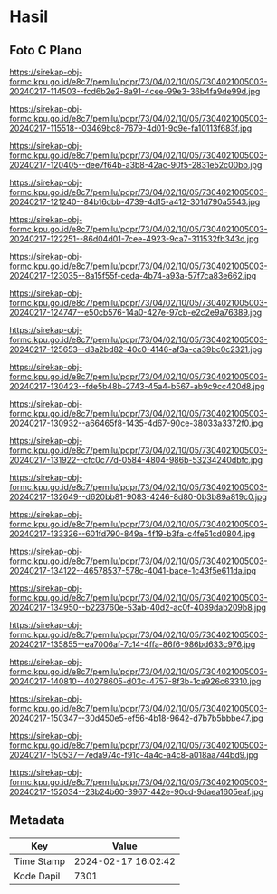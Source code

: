 # Hasil

## Foto C Plano

https://sirekap-obj-formc.kpu.go.id/e8c7/pemilu/pdpr/73/04/02/10/05/7304021005003-20240217-114503--fcd6b2e2-8a91-4cee-99e3-36b4fa9de99d.jpg

https://sirekap-obj-formc.kpu.go.id/e8c7/pemilu/pdpr/73/04/02/10/05/7304021005003-20240217-115518--03469bc8-7679-4d01-9d9e-fa10113f683f.jpg

https://sirekap-obj-formc.kpu.go.id/e8c7/pemilu/pdpr/73/04/02/10/05/7304021005003-20240217-120405--dee7f64b-a3b8-42ac-90f5-2831e52c00bb.jpg

https://sirekap-obj-formc.kpu.go.id/e8c7/pemilu/pdpr/73/04/02/10/05/7304021005003-20240217-121240--84b16dbb-4739-4d15-a412-301d790a5543.jpg

https://sirekap-obj-formc.kpu.go.id/e8c7/pemilu/pdpr/73/04/02/10/05/7304021005003-20240217-122251--86d04d01-7cee-4923-9ca7-311532fb343d.jpg

https://sirekap-obj-formc.kpu.go.id/e8c7/pemilu/pdpr/73/04/02/10/05/7304021005003-20240217-123035--8a15f55f-ceda-4b74-a93a-57f7ca83e662.jpg

https://sirekap-obj-formc.kpu.go.id/e8c7/pemilu/pdpr/73/04/02/10/05/7304021005003-20240217-124747--e50cb576-14a0-427e-97cb-e2c2e9a76389.jpg

https://sirekap-obj-formc.kpu.go.id/e8c7/pemilu/pdpr/73/04/02/10/05/7304021005003-20240217-125653--d3a2bd82-40c0-4146-af3a-ca39bc0c2321.jpg

https://sirekap-obj-formc.kpu.go.id/e8c7/pemilu/pdpr/73/04/02/10/05/7304021005003-20240217-130423--fde5b48b-2743-45a4-b567-ab9c9cc420d8.jpg

https://sirekap-obj-formc.kpu.go.id/e8c7/pemilu/pdpr/73/04/02/10/05/7304021005003-20240217-130932--a66465f8-1435-4d67-90ce-38033a3372f0.jpg

https://sirekap-obj-formc.kpu.go.id/e8c7/pemilu/pdpr/73/04/02/10/05/7304021005003-20240217-131922--cfc0c77d-0584-4804-986b-53234240dbfc.jpg

https://sirekap-obj-formc.kpu.go.id/e8c7/pemilu/pdpr/73/04/02/10/05/7304021005003-20240217-132649--d620bb81-9083-4246-8d80-0b3b89a819c0.jpg

https://sirekap-obj-formc.kpu.go.id/e8c7/pemilu/pdpr/73/04/02/10/05/7304021005003-20240217-133326--601fd790-849a-4f19-b3fa-c4fe51cd0804.jpg

https://sirekap-obj-formc.kpu.go.id/e8c7/pemilu/pdpr/73/04/02/10/05/7304021005003-20240217-134122--46578537-578c-4041-bace-1c43f5e611da.jpg

https://sirekap-obj-formc.kpu.go.id/e8c7/pemilu/pdpr/73/04/02/10/05/7304021005003-20240217-134950--b223760e-53ab-40d2-ac0f-4089dab209b8.jpg

https://sirekap-obj-formc.kpu.go.id/e8c7/pemilu/pdpr/73/04/02/10/05/7304021005003-20240217-135855--ea7006af-7c14-4ffa-86f6-986bd633c976.jpg

https://sirekap-obj-formc.kpu.go.id/e8c7/pemilu/pdpr/73/04/02/10/05/7304021005003-20240217-140810--40278605-d03c-4757-8f3b-1ca926c63310.jpg

https://sirekap-obj-formc.kpu.go.id/e8c7/pemilu/pdpr/73/04/02/10/05/7304021005003-20240217-150347--30d450e5-ef56-4b18-9642-d7b7b5bbbe47.jpg

https://sirekap-obj-formc.kpu.go.id/e8c7/pemilu/pdpr/73/04/02/10/05/7304021005003-20240217-150537--7eda974c-f91c-4a4c-a4c8-a018aa744bd9.jpg

https://sirekap-obj-formc.kpu.go.id/e8c7/pemilu/pdpr/73/04/02/10/05/7304021005003-20240217-152034--23b24b60-3967-442e-90cd-9daea1605eaf.jpg


## Metadata

| Key        | Value               |
| ---------- | ------------------- |
| Time Stamp | 2024-02-17 16:02:42 |
| Kode Dapil | 7301                |



